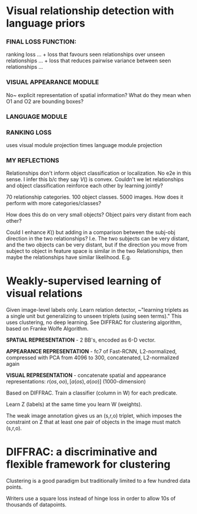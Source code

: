 

# Visual relationship detection with language priors

### FINAL LOSS FUNCTION:
ranking loss ...
	+ loss that favours seen relationships over unseen relationships ...
	+ loss that reduces pairwise variance between seen relationships ...

### VISUAL APPEARANCE MODULE
No~ explicit representation of spatial information? What do they mean when O1 and O2 are bounding boxes?

### LANGUAGE MODULE

### RANKING LOSS
uses visual module projection times language module projection

### MY REFLECTIONS
Relationships don't inform object classification or localization. No e2e in this sense. I infer this b/c they say $V()$ is convex. Couldn't we let relationships and object classification reinforce each other by learning jointly?

70 relationship categories. 100 object classes. 5000 images. How does it perform with more categories/classes?

How does this do on very small objects? Object pairs very distant from each other?

Could I enhance $K()$ but adding in a comparison between the subj-obj direction in the two relationships? I.e. The two subjects can be very distant, and the two objects can be very distant, but if the direction you move from subject to object in feature space is similar in the two Relationships, then maybe the relationships have similar likelihood. E.g. 

# Weakly-supervised learning of visual relations
Given image-level labels only. Learn relation detector, ~"learning triplets as a single unit but generalizing to unseen triplets (using seen terms)." This uses clustering, no deep learning. See DIFFRAC for clustering algorithm, based on Franke Wolfe Algorithm.

**SPATIAL REPRESENTATION** - 2 BB's, encoded as 6-D vector.

**APPEARANCE REPRESENTATION** - fc7 of Fast-RCNN, L2-normalized, compressed with PCA from 4096 to 300, concatenated, L2-normalized again

**VISUAL REPRESENTATION** - concatenate spatial and appearance representations: $r(os,oo),[a(os),a(oo)]$  (1000-dimension)

Based on DIFFRAC. Train a classifier (column in W) for each predicate.

Learn Z (labels) at the same time you learn W (weights).

The weak image annotation gives us an (s,r,o) triplet, which imposes the constraint on Z that at least one pair of objects in the image must match (s,r,o).

# DIFFRAC: a discriminative and flexible framework for clustering
Clustering is a good paradigm but traditionally limited to a few hundred data points.

Writers use a square loss instead of hinge loss in order to allow 10s of thousands of datapoints.
<!--stackedit_data:
eyJoaXN0b3J5IjpbMTk3NDI0Mjg2M119
-->